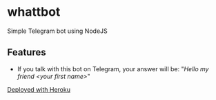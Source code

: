 # whattbot
Simple Telegram bot using NodeJS

## Features
- If you talk with this bot on Telegram, your answer will be: "_Hello my friend \<your first name\>_"

[Deployed with Heroku](http://whattbot.herokuapp.com/)
